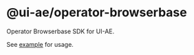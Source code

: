 # @ui-ae/operator-browserbase

Operator Browserbase SDK for UI-AE.

See [example](https://github.com/bytedance/UI-AE-desktop/tree/main/operator-browserbase) for usage.
